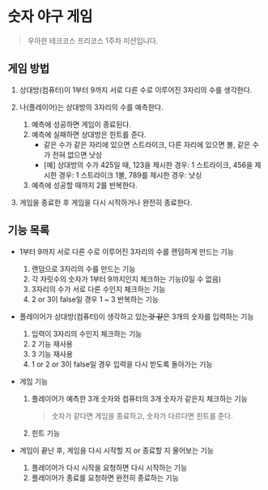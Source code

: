 # 숫자 야구 게임
> 우아한 테크코스 프리코스 1주차 미션입니다.

## 게임 방법
1. 상대방(컴퓨터)이 1부터 9까지 서로 다른 수로 이루어진 3자리의 수를 생각한다.

2. 나(플레이어)는 상대방의 3자리의 수를 예측한다.
    1. 예측에 성공하면 게임이 종료된다.
    2. 예측에 실패하면 상대방은 힌트를 준다.
        * 같은 수가 같은 자리에 있으면 스트라이크, 다른 자리에 있으면 볼, 같은 수가 전혀 없으면 낫싱
        * [예] 상대방의 수가 425일 때, 123을 제시한 경우: 1 스트라이크, 456을 제시한 경우: 1 스트라이크 1볼, 789를 제시한 경우: 낫싱
    3. 예측에 성공할 때까지 2를 반복한다.
    
3. 게임을 종료한 후 게임을 다시 시작하거나 완전히 종료한다.

## 기능 목록
* 1부터 9까지 서로 다른 수로 이루어진 3자리의 수를 랜덤하게 만드는 기능
    1. 랜덤으로 3자리의 수를 만드는 기능
    2. 각 자릿수의 숫자가 1부터 9까지인지 체크하는 기능(0일 수 없음)
    3. 3자리의 수가 서로 다른 수인지 체크하는 기능
    4. 2 or 3이 false일 경우 1 ~ 3 반복하는 기능
    
* 플레이어가 상대방(컴퓨터)이 생각하고 있는~~것 같은~~ 3개의 숫자를 입력하는 기능
    1. 입력이 3자리의 수인지 체크하는 기능
    2. 2 기능 재사용
    3. 3 기능 재사용
    4. 1 or 2 or 3이 false일 경우 입력을 다시 받도록 돌아가는 기능

* 게임 기능
    1. 플레이어가 예측한 3개 숫자와 컴퓨터의 3개 숫자가 같은지 체크하는 기능
        > 숫자가 같다면 게임을 종료하고, 숫자가 다르다면 힌트를 준다.
    2. 힌트 기능

* 게임이 끝난 후, 게임을 다시 시작할 지 or 종료할 지 물어보는 기능
    1. 플레이어가 다시 시작을 요청하면 다시 시작하는 기능
    2. 플레이어가 종료를 요청하면 완전히 종료하는 기능
 